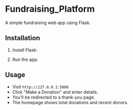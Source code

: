 # Fundraising_Platform

A simple fundraising web app using Flask.

## Installation

1. Install Flask:

2. Run the app:

## Usage
- Visit `http://127.0.0.1:5000`
- Click "Make a Donation" and enter details.
- You'll be redirected to a thank-you page.
- The homepage shows total donations and recent donors.
